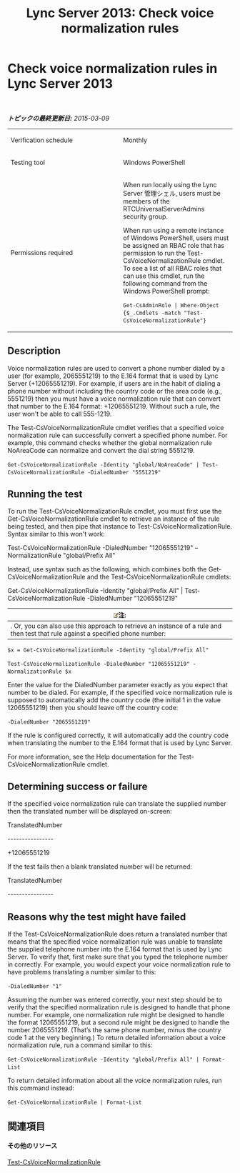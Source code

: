 ﻿---
title: 'Lync Server 2013: Check voice normalization rules'
TOCTitle: Check voice normalization rules
ms:assetid: bf71a218-71cd-4b64-b8e8-b3a98b6e87a2
ms:mtpsurl: https://technet.microsoft.com/ja-jp/library/Dn725212(v=OCS.15)
ms:contentKeyID: 62335958
ms.date: 05/19/2016
mtps_version: v=OCS.15
ms.translationtype: HT
---

# Check voice normalization rules in Lync Server 2013

 

_**トピックの最終更新日:** 2015-03-09_


<table>
<colgroup>
<col style="width: 50%" />
<col style="width: 50%" />
</colgroup>
<tbody>
<tr class="odd">
<td><p>Verification schedule</p></td>
<td><p>Monthly</p></td>
</tr>
<tr class="even">
<td><p>Testing tool</p></td>
<td><p>Windows PowerShell</p></td>
</tr>
<tr class="odd">
<td><p>Permissions required</p></td>
<td><p>When run locally using the Lync Server 管理シェル, users must be members of the RTCUniversalServerAdmins security group.</p>
<p>When run using a remote instance of Windows PowerShell, users must be assigned an RBAC role that has permission to run the Test-CsVoiceNormalizationRule cmdlet. To see a list of all RBAC roles that can use this cmdlet, run the following command from the Windows PowerShell prompt:</p>
<p><code>Get-CsAdminRole | Where-Object {$_.Cmdlets -match &quot;Test-CsVoiceNormalizationRule&quot;}</code></p></td>
</tr>
</tbody>
</table>


## Description

Voice normalization rules are used to convert a phone number dialed by a user (for example, 2065551219) to the E.164 format that is used by Lync Server (+12065551219). For example, if users are in the habit of dialing a phone number without including the country code or the area code (e.g., 5551219) then you must have a voice normalization rule that can convert that number to the E.164 format: +12065551219. Without such a rule, the user won't be able to call 555-1219.

The Test-CsVoiceNormalizationRule cmdlet verifies that a specified voice normalization rule can successfully convert a specified phone number. For example, this command checks whether the global normalization rule NoAreaCode can normalize and convert the dial string 5551219.

`Get-CsVoiceNormalizationRule -Identity "global/NoAreaCode" | Test-CsVoiceNormalizationRule -DialedNumber "5551219"`

## Running the test

To run the Test-CsVoiceNormalizationRule cmdlet, you must first use the Get-CsVoiceNormalizationRule cmdlet to retrieve an instance of the rule being tested, and then pipe that instance to Test-CsVoiceNormalizationRule. Syntax similar to this won't work:

Test-CsVoiceNormalizationRule -DialedNumber "12065551219" –NormalizationRule "global/Prefix All"

Instead, use syntax such as the following, which combines both the Get-CsVoiceNormalizationRule and the Test-CsVoiceNormalizationRule cmdlets:

Get-CsVoiceNormalizationRule -Identity "global/Prefix All" | Test-CsVoiceNormalizationRule -DialedNumber "12065551219"

<table>
<thead>
<tr class="header">
<th><img src="images/Gg412781.note(OCS.15).gif" title="note" alt="note" />注:</th>
</tr>
</thead>
<tbody>
<tr class="odd">
<td>. Or, you can also use this approach to retrieve an instance of a rule and then test that rule against a specified phone number:</td>
</tr>
</tbody>
</table>


`$x = Get-CsVoiceNormalizationRule -Identity "global/Prefix All"`

`Test-CsVoiceNormalizationRule -DialedNumber "12065551219" -NormalizationRule $x`

Enter the value for the DialedNumber parameter exactly as you expect that number to be dialed. For example, if the specified voice normalization rule is supposed to automatically add the country code (the initial 1 in the value 12065551219) then you should leave off the country code:

`-DialedNumber "2065551219"`

If the rule is configured correctly, it will automatically add the country code when translating the number to the E.164 format that is used by Lync Server.

For more information, see the Help documentation for the Test-CsVoiceNormalizationRule cmdlet.

## Determining success or failure

If the specified voice normalization rule can translate the supplied number then the translated number will be displayed on-screen:

TranslatedNumber

\----------------

\+12065551219

If the test fails then a blank translated number will be returned:

TranslatedNumber

\----------------

## Reasons why the test might have failed

If the Test-CsVoiceNormalizationRule does return a translated number that means that the specified voice normalization rule was unable to translate the supplied telephone number into the E.164 format that is used by Lync Server. To verify that, first make sure that you typed the telephone number in correctly. For example, you would expect your voice normalization rule to have problems translating a number similar to this:

`-DialedNumber "1"`

Assuming the number was entered correctly, your next step should be to verify that the specified normalization rule is designed to handle that phone number. For example, one normalization rule might be designed to handle the format 12065551219, but a second rule might be designed to handle the number 2065551219. (That’s the same phone number, minus the country code 1 at the very beginning.) To return detailed information about a voice normalization rule, run a command similar to this:

`Get-CsVoiceNormalizationRule -Identity "global/Prefix All" | Format-List`

To return detailed information about all the voice normalization rules, run this command instead:

`Get-CsVoiceNormalizationRule | Format-List`

## 関連項目

#### その他のリソース

[Test-CsVoiceNormalizationRule](https://docs.microsoft.com/en-us/powershell/module/skype/Test-CsVoiceNormalizationRule)

